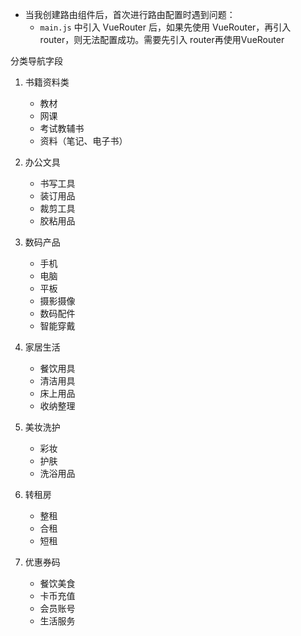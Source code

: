 - 当我创建路由组件后，首次进行路由配置时遇到问题：
  - `main.js` 中引入 VueRouter 后，如果先使用 VueRouter，再引入 router，则无法配置成功。需要先引入 router再使用VueRouter

分类导航字段

1. 书籍资料类
   - 教材
   - 网课
   - 考试教辅书
   - 资料（笔记、电子书）
2. 办公文具
   - 书写工具
   - 装订用品
   - 裁剪工具
   - 胶粘用品
3. 数码产品
   - 手机
   - 电脑
   - 平板
   - 摄影摄像
   - 数码配件
   - 智能穿戴
4. 家居生活
   - 餐饮用具
   - 清洁用具
   - 床上用品
   - 收纳整理

5. 美妆洗护
   - 彩妆
   - 护肤
   - 洗浴用品
6. 转租房
   - 整租
   - 合租
   - 短租
7. 优惠券码
   - 餐饮美食
   - 卡币充值
   - 会员账号
   - 生活服务
